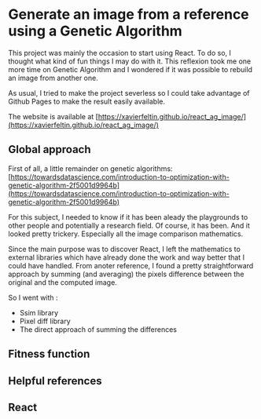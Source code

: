 # Generate an image from a reference using a Genetic Algorithm

This project was mainly the occasion to start using React. To do so, I thought what kind of fun things I may do with it.
This reflexion took me one more time on Genetic Algorithm and I wondered if it was possible to rebuild an image from another one.
 
As usual, I tried to make the project severless so I could take advantage of Github Pages to make the result easily available.

The website is available at [https://xavierfeltin.github.io/react_ag_image/](https://xavierfeltin.github.io/react_ag_image/) 

## Global approach

First of all, a little remainder on genetic algorithms: [https://towardsdatascience.com/introduction-to-optimization-with-genetic-algorithm-2f5001d9964b](https://towardsdatascience.com/introduction-to-optimization-with-genetic-algorithm-2f5001d9964b)

For this subject, I needed to know if it has been aleady the playgrounds to other people and potentially a research field. Of course, it has been.
And it looked pretty trickery. Especially all the image comparison mathematics.

Since the main purpose was to discover React, I left the mathematics to external libraries which have already done the work and way better that I could have handled.
From anoter reference, I found a pretty straightforward approach by summing (and averaging) the pixels difference between the original and the computed image.

So I went with :
- Ssim library
- Pixel diff library
- The direct approach of summing the differences

## Fitness function

## Helpful references

## React

